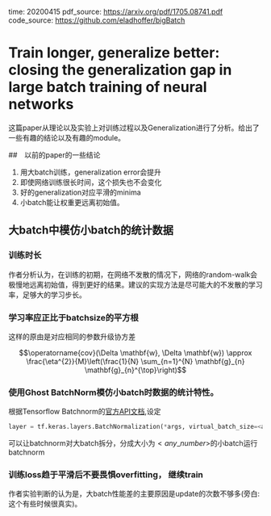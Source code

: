 time: 20200415
pdf_source: https://arxiv.org/pdf/1705.08741.pdf
code_source: https://github.com/eladhoffer/bigBatch
# Train longer, generalize better: closing the generalization gap in large batch training of neural networks

这篇paper从理论以及实验上对训练过程以及Generalization进行了分析。给出了一些有趣的结论以及有趣的module。

##　以前的paper的一些结论

1. 用大batch训练，generalization error会提升
2. 即使网络训练很长时间，这个损失也不会变化
3. 好的generalization对应平滑的minima
4. 小batch能让权重更远离初始值。

## 大batch中模仿小batch的统计数据

### 训练时长

作者分析认为，在训练的初期，在网络不发散的情况下，网络的random-walk会极慢地远离初始值，得到更好的结果。建议的实现方法是尽可能大的不发散的学习率，足够大的学习步长。

### 学习率应正比于batchsize的平方根

这样的原由是对应相同的参数升级协方差

$$\operatorname{cov}(\Delta \mathbf{w}, \Delta \mathbf{w}) \approx \frac{\eta^{2}}{M}\left(\frac{1}{N} \sum_{n=1}^{N} \mathbf{g}_{n} \mathbf{g}_{n}^{\top}\right)$$

### 使用Ghost BatchNorm模仿小batch时数据的统计特性。

根据Tensorflow Batchnorm的[官方API文档](https://www.tensorflow.org/api_docs/python/tf/keras/layers/BatchNormalization?hl=en),设定
```python
layer = tf.keras.layers.BatchNormalization(*args, virtual_batch_size=<any_number>)
```
可以让batchnorm对大batch拆分，分成大小为$<any\_number>$的小batch运行batchnorm

### 训练loss趋于平滑后不要畏惧overfitting， 继续train

作者实验判断的认为是，大batch性能差的主要原因是update的次数不够多(旁白:这个有些时候很真实)。
